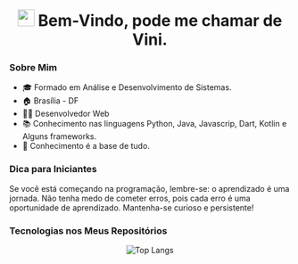<div align="center">
  <h1><img src="https://raw.githubusercontent.com/iampavangandhi/iampavangandhi/master/gifs/Hi.gif" width="30px"> Bem-Vindo, pode me chamar de Vini.</h1>
</div>

### Sobre Mim
- 🎓 Formado em Análise e Desenvolvimento de Sistemas.
- 🏠 Brasília - DF
- 👨‍💻 Desenvolvedor Web 
- 📚 Conhecimento nas linguagens Python, Java, Javascrip, Dart, Kotlin e Alguns frameworks.
- 🧩 Conhecimento é a base de tudo.

### Dica para Iniciantes
Se você está começando na programação, lembre-se: o aprendizado é uma jornada. Não tenha medo de cometer erros, pois cada erro é uma oportunidade de aprendizado. Mantenha-se curioso e persistente!

### Tecnologias nos Meus Repositórios
<div align="center">
  <img src="https://github-readme-stats.vercel.app/api/top-langs/?username=vhcamposq&layout=compact&hide=html" alt="Top Langs">
</div>
